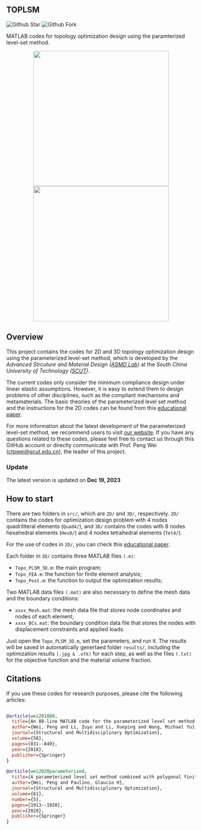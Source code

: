 ## TOPLSM
![Github Star](https://img.shields.io/github/stars/ASMDlab/TOPLSM)
![Github Fork](https://img.shields.io/github/forks/ASMDlab/TOPLSM)

MATLAB codes for topology optimization design using the paramterized level-set method.

<p align="middle">
  <img src="imag/opt_Hex8.gif" width="360" />
  <img src="imag/opt_Tet4.gif" width="360" />
</p>


## Overview
This project contains the codes for 2D and 3D topology optimization design using the parameterized level-set method, which is developed by the *Advanced Strcuture and Material Design ([ASMD Lab](https://www.x-mol.com/groups/wei_peng?lang=en))* at the *South China University of Technology ([SCUT](https://www.scut.edu.cn/en/))*.

The current codes only consider the minimum compliance design under linear elastic assumptions. However, it is easy to extend them to design problems of other disciplines, such as the compliant mechanisms and metamaterials. The basic theories of the parameterized level set method and the instructions for the 2D codes can be found from this [educational paper](https://link.springer.com/article/10.1007/s00158-018-1904-8).

For more information about the latest development of the parameterized level-set method, we recommend users to visit [our website](https://www.x-mol.com/groups/wei_peng?lang=en). If you have any questions related to these codes, please feel free to contact us through this GitHub account or directly communicate with Prof. Peng Wei (ctpwei@scut.edu.cn), the leader of this project.


### Update
The latest version is updated on **Dec 19, 2023**

## How to start

There are two folders in `src/`, which are `2D/` and `3D/`, respectively. `2D/` contains the codes for optimization design problem with 4 nodes quadriliteral elements (`Quad4/`), and `3D/` contains the codes with 8 nodes hexahedral elements (`Hex8/`)  and 4 nodes tetrahedral elements (`Tet4/`).

For the use of codes in `2D/`, you can check this [educational paper](https://link.springer.com/article/10.1007/s00158-018-1904-8).

Each folder in `3D/` contains three MATLAB files `(.m)`:
* `Topo_PLSM_3D.m`: the main program; 
* `Topo_FEA.m`: the function for finite element analysis;
* `Topo_Post.m`: the function to output the optimization results;

Two MATLAB data files `(.mat)` are also necessary to define the mesh data and the boundary conditions:

* `xxxx_Mesh.mat`: the mesh data file that stores node coordinates and nodes of each element;
* `xxxx_BCs.mat`: the boundary condition data file that stores the nodes with displacement constraints and applied loads.

Just open the `Topo_PLSM_3D.m`, set the parameters, and run it. The results will be saved in automatically genertaed folder `results/`, including the optimization results `(.jpg & .vtk)` for each step, as well as the files `(.txt)` for the objective function and the material volume fraction.



## Citations

If you use these codes for research purposes, please cite the following articles:

```bibtex

@article{wei201888,
  title={An 88-line MATLAB code for the parameterized level set method based topology optimization using radial basis functions},
  author={Wei, Peng and Li, Zuyu and Li, Xueping and Wang, Michael Yu},
  journal={Structural and Multidisciplinary Optimization},
  volume={58},
  pages={831--849},
  year={2018},
  publisher={Springer}
}

@article{wei2020parameterized,
  title={A parameterized level set method combined with polygonal finite elements in topology optimization},
  author={Wei, Peng and Paulino, Glaucio H},
  journal={Structural and Multidisciplinary Optimization},
  volume={61},
  number={5},
  pages={1913--1928},
  year={2020},
  publisher={Springer}
}
```
